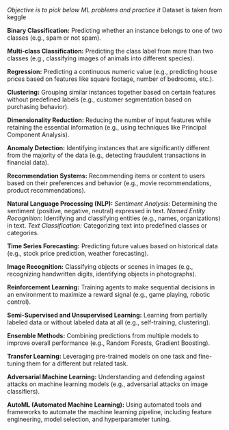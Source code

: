 *Objective is to pick below ML problems and practice it*
Dataset is taken from keggle

**Binary Classification:** Predicting whether an instance belongs to one of two classes (e.g., spam or not spam).

**Multi-class Classification:** Predicting the class label from more than two classes (e.g., classifying images of animals into different species).

**Regression:** Predicting a continuous numeric value (e.g., predicting house prices based on features like square footage, number of bedrooms, etc.).

**Clustering:** Grouping similar instances together based on certain features without predefined labels (e.g., customer segmentation based on purchasing behavior).

**Dimensionality Reduction:** Reducing the number of input features while retaining the essential information (e.g., using techniques like Principal Component Analysis).

**Anomaly Detection:** Identifying instances that are significantly different from the majority of the data (e.g., detecting fraudulent transactions in financial data).

**Recommendation Systems:** Recommending items or content to users based on their preferences and behavior (e.g., movie recommendations, product recommendations).

**Natural Language Processing (NLP):**
  _Sentiment Analysis:_ Determining the sentiment (positive, negative, neutral) expressed in text.
  _Named Entity Recognition:_ Identifying and classifying entities (e.g., names, organizations) in text.
  _Text Classification:_ Categorizing text into predefined classes or categories.

**Time Series Forecasting:** Predicting future values based on historical data (e.g., stock price prediction, weather forecasting).

**Image Recognition:** Classifying objects or scenes in images (e.g., recognizing handwritten digits, identifying objects in photographs).

**Reinforcement Learning:** Training agents to make sequential decisions in an environment to maximize a reward signal (e.g., game playing, robotic control).

**Semi-Supervised and Unsupervised Learning:** Learning from partially labeled data or without labeled data at all (e.g., self-training, clustering).

**Ensemble Methods:** Combining predictions from multiple models to improve overall performance (e.g., Random Forests, Gradient Boosting).

**Transfer Learning:** Leveraging pre-trained models on one task and fine-tuning them for a different but related task.

**Adversarial Machine Learning:** Understanding and defending against attacks on machine learning models (e.g., adversarial attacks on image classifiers).

**AutoML (Automated Machine Learning):** Using automated tools and frameworks to automate the machine learning pipeline, including feature engineering, model selection, and hyperparameter tuning.
